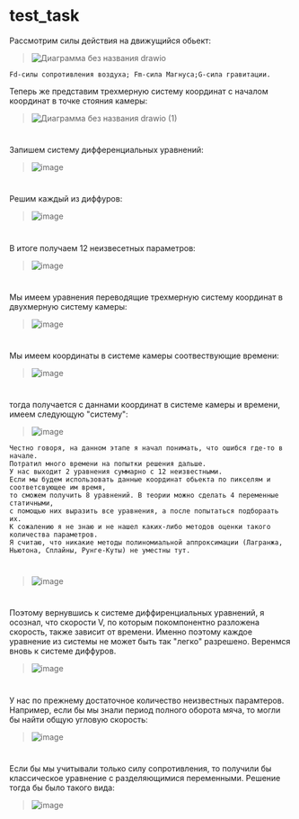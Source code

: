 # test_task
Рассмотрим силы действия на движущийся обьект:

>![Диаграмма без названия drawio](https://user-images.githubusercontent.com/55112338/193457381-d098293c-e568-46c4-9134-94f9a689a750.svg)
```
Fd-силы сопротивления воздуха; Fm-сила Магнуса;G-сила гравитации.
```
Теперь же представим трехмерную систему координат с началом координат в точке стояния камеры:

>![Диаграмма без названия drawio (1)](https://user-images.githubusercontent.com/55112338/193457586-74219f74-d5ae-4751-8e04-91339dad9682.svg)

#
Запишем систему дифференциальных уравнений:
>![image](https://user-images.githubusercontent.com/55112338/193460768-92d9e515-b4c7-4a4e-a290-15147ec630a5.png)
#
Решим каждый из диффуров:
>![image](https://user-images.githubusercontent.com/55112338/193464905-d3ad5386-7437-4ff9-b51f-fa6f61bf01a8.png)
#
В итоге получаем 12 неизвесетных параметров:
>![image](https://user-images.githubusercontent.com/55112338/193465057-239f43a6-b828-4d3e-8837-a507b1f61a54.png)
#
Мы имеем уравнения переводящие трехмерную систему координат в двухмерную систему камеры:
>![image](https://user-images.githubusercontent.com/55112338/193461383-1b2b4ee8-087b-4342-8dd5-152f95118d1b.png)
#
Мы имеем координаты в системе камеры соотвествующие времени:
>![image](https://user-images.githubusercontent.com/55112338/193462134-8da1b18f-6f78-4535-b38d-a89dd538a94e.png)
#
тогда получается с даннами координат в системе камеры и времени, имеем следующую "систему":
>![image](https://user-images.githubusercontent.com/55112338/193464945-8175d4ef-c89d-45c5-afa3-e5b52e91bf75.png)
```
Честно говоря, на данном этапе я начал понимать, что ошибся где-то в начале.
Потратил много времени на попытки решения дальше.
У нас выходит 2 уравнения суммарно с 12 неизвестными. 
Если мы будем использовать данные координат обьекта по пикселям и соответсвующее им время, 
то сможем получить 8 уравнений. В теории можно сделать 4 переменные статичными, 
с помощью них выразить все уравнения, а после попытаться подбораать их.
К сожалению я не знаю и не нашел каких-либо методов оценки такого количества параметров. 
Я считаю, что никакие методы полиномиальной аппроксимации (Лагранжа, Ньютона, Сплайны, Рунге-Куты) не уместны тут. 
```
#
>![image](https://user-images.githubusercontent.com/55112338/193471108-bc2a1de7-52a3-484b-a98b-deae45d3fd5b.png)
#
Поэтому вернувшись к системе диффиренциальных уравнений, я осознал, что скорости V, по которым покомпонентно разложена скорость, также зависит от времени. Именно поэтому каждое уравнение из системы не может быть так "легко" разрешено. Веренмся вновь к системе диффуров.
>![image](https://user-images.githubusercontent.com/55112338/193460768-92d9e515-b4c7-4a4e-a290-15147ec630a5.png)
#
У нас по прежнему достаточное количество неизвестных парамтеров. Например, если бы мы знали период полного оборота мяча, то могли бы найти общую угловую скорость:
>![image](https://user-images.githubusercontent.com/55112338/193665554-def7b728-9f47-45a0-af0a-0ac218927df4.png)
#
Если бы мы учитывали только силу сопротивления, то получили бы классическое уравнение с разделяющимися переменными. Решение тогда бы было такого вида:
>![image](https://user-images.githubusercontent.com/55112338/193671453-af643532-5859-42cf-adec-13ec60414b7d.png)

